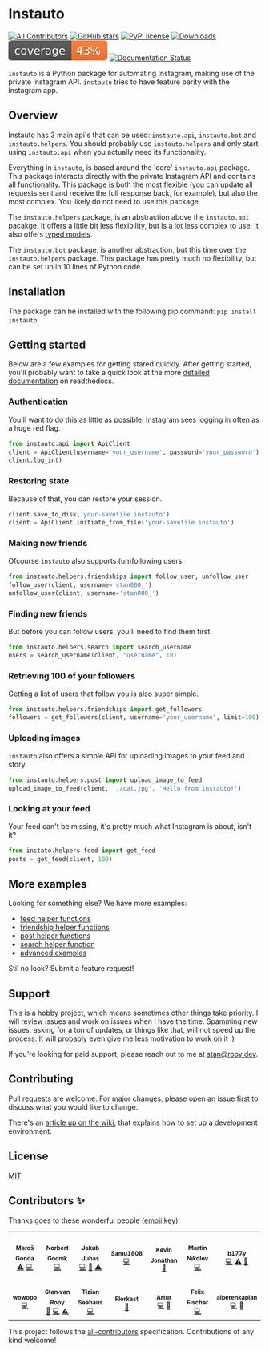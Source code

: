 # Instauto
[![All Contributors](https://img.shields.io/badge/all_contributors-15-orange.svg?style=flat-square)](#contributors-)
[![GitHub stars](https://img.shields.io/github/stars/stanvanrooy/instauto)](https://github.com/stanvanrooy/instauto/stargazers)
[![PyPI license](https://img.shields.io/pypi/l/instauto)](https://pypi.python.org/project/instauto/)
[![Downloads](https://pepy.tech/badge/instauto/week)](https://pepy.tech/project/instauto)
![coverage](https://github.com/stanvanrooy/instauto/blob/master/coverage.svg)
[![Documentation Status](https://readthedocs.org/projects/instauto/badge/?version=latest)](https://instauto.readthedocs.io/en/latest/?badge=latest)


`instauto` is a Python package for automating Instagram, making use of the private Instagram API. `instauto` tries to have feature parity with the Instagram app.

## Overview
Instauto has 3 main api's that can be used: `instauto.api`, `instauto.bot` and `instauto.helpers`. You should probably use `instauto.helpers` and only start using `instauto.api` when you actually need its functionality.

Everything in `instauto`, is based around the 'core' `instauto.api` package. This package interacts directly with the private Instagram API and contains all functionality. This package is both the most flexible (you can update all requests sent and receive the full response back, for example), but also the most complex. You likely do not need to use this package.

The `instauto.helpers` package, is an abstraction above the `instauto.api` pacakge. It offers a little bit less flexibility, but is a lot less complex to use. It also offers [typed models](https://github.com/stanvanrooy/instauto/blob/master/instauto/helpers/models.py).

The `instauto.bot` package, is another abstraction, but this time over the `instauto.helpers` package. This package has pretty much no flexibility, but can be set up in 10 lines of Python code.

## Installation
The package can be installed with the following pip command:
```pip install instauto```

## Getting started
Below are a few examples for getting stared quickly. After getting started, you'll probably want to take a quick look at the more [detailed documentation](instauto.readthedocs.io/) on readthedocs.

### Authentication
You'll want to do this as little as possible. Instagram sees logging in often as a huge red flag.
```python
from instauto.api import ApiClient
client = ApiClient(username='your_username', password='your_password')
client.log_in()
```

### Restoring state
Because of that, you can restore your session.
```python
client.save_to_disk('your-savefile.instauto')
client = ApiClient.initiate_from_file('your-savefile.instauto')
```

### Making new friends
Ofcourse `instauto` also supports (un)following users.
```python
from instauto.helpers.friendships import follow_user, unfollow_user
follow_user(client, username='stan000_')
unfollow_user(client, username='stan000_')
```

### Finding new friends
But before you can follow users, you'll need to find them first.
```python
from instauto.helpers.search import search_username
users = search_username(client, "username", 10)
```

### Retrieving 100 of your followers
Getting a list of users that follow you is also super simple. 
```python
from instauto.helpers.friendships import get_followers
followers = get_followers(client, username='your_username', limit=100)
```

### Uploading images
`instauto` also offers a simple API for uploading images to your feed and story.
```python
from instauto.helpers.post import upload_image_to_feed
upload_image_to_feed(client, './cat.jpg', 'Hello from instauto!')
```

### Looking at your feed
Your feed can't be missing, it's pretty much what Instagram is about, isn't it?
```python
from instato.helpers.feed import get_feed
posts = get_feed(client, 100)
```

## More examples 
Looking for something else? We have more examples:
- [feed helper functions](https://github.com/stanvanrooy/instauto/tree/master/examples/helpers/feed)
- [friendship helper functions](https://github.com/stanvanrooy/instauto/tree/master/examples/helpers/friendships)
- [post helper functions](https://github.com/stanvanrooy/instauto/tree/master/examples/helpers/post)
- [search helper function](https://github.com/stanvanrooy/instauto/tree/master/examples/helpers/search)
- [advanced examples](https://github.com/stanvanrooy/instauto/tree/master/examples/api)

Stil no look? Submit a feature request!

## Support
This is a hobby project, which means sometimes other things take priority. I will review issues and work on issues when I have the time. Spamming new issues, asking for a ton of updates, or things like that, will not speed up the process. It will probably even give me less motivation to work on it :)

If you're looking for paid support, please reach out to me at [stan@rooy.dev](mailto:stan@rooy.dev).

## Contributing
Pull requests are welcome. For major changes, please open an issue first to discuss what you would like to change.

There's an [article up on the wiki](https://github.com/stanvanrooy/instauto/wiki/Setting-up-a-development-environment),  that explains how to set up a development environment.

## License
[MIT](https://choosealicense.com/licenses/mit/)

## Contributors ✨

Thanks goes to these wonderful people ([emoji key](https://allcontributors.org/docs/en/emoji-key)):

<!-- ALL-CONTRIBUTORS-LIST:START - Do not remove or modify this section -->
<!-- prettier-ignore-start -->
<!-- markdownlint-disable -->
<table>
  <tr>
    <td align="center"><a href="https://github.com/marosgonda"><img src="https://avatars1.githubusercontent.com/u/16307489?v=4?s=100" width="100px;" alt=""/><br /><sub><b>Maroš Gonda</b></sub></a><br /><a href="https://github.com/stanvanrooy/instauto/commits?author=marosgonda" title="Tests">⚠️</a> <a href="https://github.com/stanvanrooy/instauto/commits?author=marosgonda" title="Code">💻</a></td>
    <td align="center"><a href="https://github.com/gocnik95"><img src="https://avatars2.githubusercontent.com/u/68646331?v=4?s=100" width="100px;" alt=""/><br /><sub><b>Norbert Gocník</b></sub></a><br /><a href="https://github.com/stanvanrooy/instauto/commits?author=gocnik95" title="Code">💻</a></td>
    <td align="center"><a href="https://github.com/juhas96"><img src="https://avatars3.githubusercontent.com/u/25826778?v=4?s=100" width="100px;" alt=""/><br /><sub><b>Jakub Juhas</b></sub></a><br /><a href="https://github.com/stanvanrooy/instauto/commits?author=juhas96" title="Code">💻</a> <a href="https://github.com/stanvanrooy/instauto/commits?author=juhas96" title="Documentation">📖</a> <a href="https://github.com/stanvanrooy/instauto/commits?author=juhas96" title="Tests">⚠️</a></td>
    <td align="center"><a href="https://github.com/Samu1808"><img src="https://avatars3.githubusercontent.com/u/64809910?v=4?s=100" width="100px;" alt=""/><br /><sub><b>Samu1808</b></sub></a><br /><a href="https://github.com/stanvanrooy/instauto/commits?author=Samu1808" title="Code">💻</a></td>
    <td align="center"><a href="https://www.kevinjonathan.com"><img src="https://avatars3.githubusercontent.com/u/12078441?v=4?s=100" width="100px;" alt=""/><br /><sub><b>Kevin Jonathan</b></sub></a><br /><a href="https://github.com/stanvanrooy/instauto/commits?author=kevinjon27" title="Documentation">📖</a></td>
    <td align="center"><a href="https://github.com/marvic2409"><img src="https://avatars3.githubusercontent.com/u/25594875?v=4?s=100" width="100px;" alt=""/><br /><sub><b>Martin Nikolov</b></sub></a><br /><a href="https://github.com/stanvanrooy/instauto/commits?author=marvic2409" title="Code">💻</a></td>
    <td align="center"><a href="https://github.com/b177y"><img src="https://avatars1.githubusercontent.com/u/34008579?v=4?s=100" width="100px;" alt=""/><br /><sub><b>b177y</b></sub></a><br /><a href="https://github.com/stanvanrooy/instauto/commits?author=b177y" title="Code">💻</a> <a href="https://github.com/stanvanrooy/instauto/commits?author=b177y" title="Tests">⚠️</a> <a href="https://github.com/stanvanrooy/instauto/commits?author=b177y" title="Documentation">📖</a></td>
  </tr>
  <tr>
    <td align="center"><a href="https://github.com/returnWOW"><img src="https://avatars3.githubusercontent.com/u/16145271?v=4?s=100" width="100px;" alt=""/><br /><sub><b>wowopo</b></sub></a><br /><a href="https://github.com/stanvanrooy/instauto/commits?author=returnWOW" title="Code">💻</a></td>
    <td align="center"><a href="https://rooy.works"><img src="https://avatars1.githubusercontent.com/u/49564025?v=4?s=100" width="100px;" alt=""/><br /><sub><b>Stan van Rooy</b></sub></a><br /><a href="https://github.com/stanvanrooy/instauto/commits?author=stanvanrooy" title="Documentation">📖</a> <a href="https://github.com/stanvanrooy/instauto/commits?author=stanvanrooy" title="Code">💻</a> <a href="https://github.com/stanvanrooy/instauto/commits?author=stanvanrooy" title="Tests">⚠️</a></td>
    <td align="center"><a href="https://github.com/tibotix"><img src="https://avatars3.githubusercontent.com/u/38123657?v=4?s=100" width="100px;" alt=""/><br /><sub><b>Tizian Seehaus</b></sub></a><br /><a href="https://github.com/stanvanrooy/instauto/commits?author=tibotix" title="Code">💻</a></td>
    <td align="center"><a href="https://github.com/ItsFlorkast"><img src="https://avatars.githubusercontent.com/u/43137808?v=4?s=100" width="100px;" alt=""/><br /><sub><b>Florkast</b></sub></a><br /><a href="https://github.com/stanvanrooy/instauto/commits?author=ItsFlorkast" title="Documentation">📖</a></td>
    <td align="center"><a href="http://atnartur.dev"><img src="https://avatars.githubusercontent.com/u/5189110?v=4?s=100" width="100px;" alt=""/><br /><sub><b>Artur</b></sub></a><br /><a href="https://github.com/stanvanrooy/instauto/commits?author=atnartur" title="Code">💻</a> <a href="https://github.com/stanvanrooy/instauto/commits?author=atnartur" title="Documentation">📖</a></td>
    <td align="center"><a href="https://github.com/Fislix"><img src="https://avatars.githubusercontent.com/u/84190063?v=4?s=100" width="100px;" alt=""/><br /><sub><b>Felix Fischer</b></sub></a><br /><a href="https://github.com/stanvanrooy/instauto/commits?author=Fislix" title="Code">💻</a></td>
    <td align="center"><a href="https://github.com/alperenkaplan"><img src="https://avatars.githubusercontent.com/u/48252753?v=4?s=100" width="100px;" alt=""/><br /><sub><b>alperenkaplan</b></sub></a><br /><a href="https://github.com/stanvanrooy/instauto/commits?author=alperenkaplan" title="Code">💻</a> <a href="https://github.com/stanvanrooy/instauto/commits?author=alperenkaplan" title="Documentation">📖</a></td>
  </tr>
</table>

<!-- markdownlint-restore -->
<!-- prettier-ignore-end -->

<!-- ALL-CONTRIBUTORS-LIST:END -->

This project follows the [all-contributors](https://github.com/all-contributors/all-contributors) specification. Contributions of any kind welcome!
